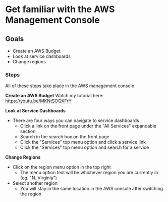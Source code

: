 # Get familiar with the AWS Management Console

## Goals

  - Create an AWS Budget
  - Look at service dashboards
  - Change regions

### Steps

All of these steps take place in the AWS management console

**Create an AWS Budget**
  Watch my tutorial here: https://youtu.be/MKNtSOQXFrY

**Look at Service Dashboards**
  - There are four ways you can navigate to service dashboards
    - Click a link on the front page under the "All Services" expandable section
    - Search in the search box on the front page
    - Click the "Services" top menu option and click a service link
    - Click the "Services" top menu option and search for a service

**Change Regions**
  - Click on the region menu option in the top right
    - The menu option text will be whichever region you are currently in (eg. "N. Virginia")
  - Select another region
    - You will stay in the same location in the AWS console after switching the region
